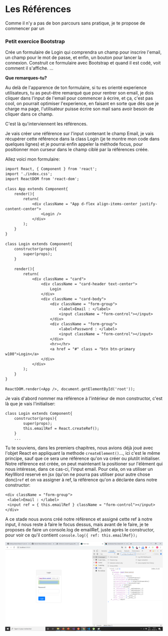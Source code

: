 <h1>Les Références</h1>
Comme il n'y a pas de bon parcours sans pratique, je te propose de commencer par un

<h3>Petit exercice Bootstrap</h3>

Crée un formulaire de Login qui comprendra un champ pour inscrire l'email, un champ pour le mot de passe, et enfin, un bouton pour lancer la connexion.
Construit ce formulaire avec Bootstrap et quand il est codé, voit comment il s'affiche.
...

<strong>Que remarques-tu?</strong>
<p>Au delà de l'apparence de ton formulaire, si tu es orienté experience utilisateurs, tu as peut-être remarqué que pour rentrer son email, je dois cliquer dans l'input de l'email pour commencer à écrire, et ça, c'est pas cool, on pourrait optimiser l'experience, en faisant en sorte que dès que je charge ma page, l'utilisateur puisse écrire son mail sans avoir besoin de cliquer dans ce champ.</p>
C'est là qu'interviennent les références.

Je vais créer une référence sur l'input contenant le champ Email, je vais récupérer cette référence dans la class Login (je te montre mon code dans quelques lignes) et je pourrai enfin appeler la méthode focus, pour positionner mon curseur dans le champ ciblé par la références créée.

Allez voici mon formulaire:

```
import React, { Component } from 'react';
import './index.css';
import ReactDOM from 'react-dom';

class App extends Component{
    render(){
        return(
            <div className = "App d-flex align-items-center justify-content-center">
                <Login />
            </div>
        );
    }
}

class Login extends Component{
    constructor(props){
        super(props);
    }

    render(){
        return(
            <div className = "card">
                <div className = "card-header text-center">
                    Login
                </div>
                <div className = "card-body">
                    <div className = "form-group">
                        <label>Email : </label>
                        <input className = "form-control"></input>
                    </div>
                    <div className = "form-group">
                        <label>Password : </label>
                        <input className = "form-control"></input>
                    </div>
                    <hr></hr>
                    <a href = "#" class = "btn btn-primary w100">Login</a>
                </div>
            </div>
        );
    }
}

ReactDOM.render(<App />, document.getElementById('root'));
```

Je vais d'abord nommer ma référence à l'intérieur de mon constructor, c'est là que je vais l'initialiser:

```
class Login extends Component{
    constructor(props){
        super(props);
        this.emailRef = React.createRef();
    }
    ...
```
    
 Tu te souviens, dans les premiers chapitres, nous avions déjà joué avec l'objet React en appliquant la methode ```createElement()```..., ici c'est le même principe, sauf que ce sera une référence qu'on va créer ou plutôt initialiser.
 Notre référence est créée, on peut maintenant la positioner sur l'élèment qui nous intéresse, dans ce cas-ci, l'input email. Pour cela, on va utiliser un KeyWord reservé en jsx (qu'on ne pourra pas utiliser pour autre chose donc)```ref``` et on va assigner à ref, la référence qu'on a déclarée dans notre constructor:
 
 ```
 <div className = "form-group">
  <label>Email : </label>
  <input ref = { this.emailRef } className = "form-control"></input>
</div>
```
A ce stade nous avons créé notre référence et assigné cette ref à notre input, il nous reste à faire le focus dessus, mais avant de le faire, je te proposes de faire un console.log de emailRef, juste après le constructor, pour voir ce qu'il contient ```console.log({ ref: this.emailRef});```

<img src = "https://raw.githubusercontent.com/GuyVil1/theorie-React/master/reference-console-log2.png" />




 
 
 
 

